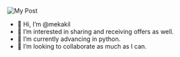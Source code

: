 
![My Post](https://user-images.githubusercontent.com/77537787/111042576-95d68680-8470-11eb-8d78-ba496450a015.jpg)

- 👋 Hi, I’m @mekakil
- 👀 I’m interested in sharing and receiving offers as well.
- 🌱 I’m currently advancing in python.
- 💞️ I’m looking to collaborate as much as I can.


